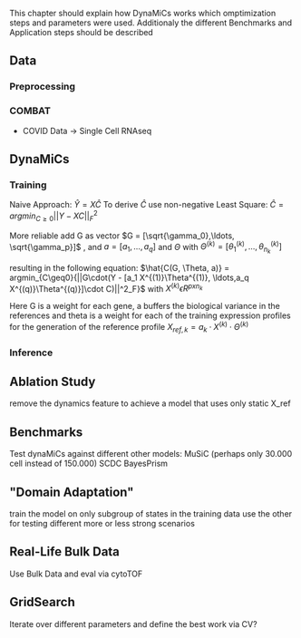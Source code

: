 This chapter should explain how DynaMiCs works which omptimization steps and parameters were used. 
Additionaly the different Benchmarks and Application steps should be described

## Data
### Preprocessing

### COMBAT
- COVID Data -> Single Cell RNAseq

## DynaMiCs
### Training
Naive Approach: $\hat{Y} = X \hat{C}$
To derive $\hat{C}$ use non-negative Least Square: $\hat{C} = argmin_{C\geq0}{||Y - XC||^2_F}$

More reliable add G as vector  $G = [\sqrt{\gamma_0},\ldots, \sqrt{\gamma_p}]$ , and $a = [a_1, \ldots, a_q]$ and $\Theta$ with $\Theta^{(k)} = [\theta_1^{(k)}, \ldots, \theta_{n_k}^{(k)}]$ 

resulting in the following equation: 
 $\hat{C(G, \Theta, a)} = argmin_{C\geq0}{||G\cdot(Y - [a_1 X^{(1)}\Theta^{(1)}, \ldots,a_q X^{(q)}\Theta^{(q)}]\cdot C)||^2_F}$
with $X^{(k)} \epsilon R^{p x n_k}$

Here G is a weight for each gene, a buffers the biological variance in the references and theta is a weight for each of the training expression profiles for the generation of the reference profile $X_{ref, k} = a_k \cdot X^{(k)} \cdot \Theta^{(k)}$
### Inference
## Ablation Study
remove the dynamics feature to achieve a model that uses only static X_ref

## Benchmarks
Test dynaMiCs against different other models: 
MuSiC (perhaps only 30.000 cell instead of 150.000)
SCDC
BayesPrism
## "Domain Adaptation"
train the model on only subgroup of states in the training data use the other for testing
different more or less strong scenarios
## Real-Life Bulk Data
Use Bulk Data and eval via cytoTOF

## GridSearch
Iterate over different parameters and define the best work via CV?
